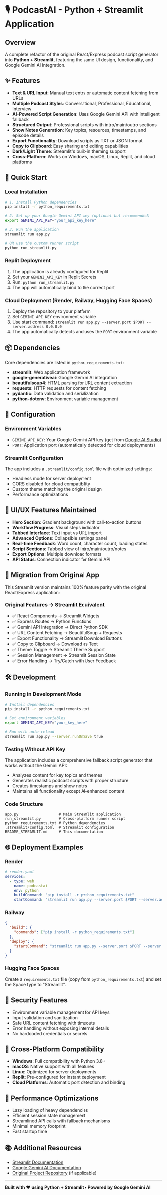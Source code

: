 # 🎙️ PodcastAI - Python + Streamlit Application

## Overview
A complete refactor of the original React/Express podcast script generator into **Python + Streamlit**, featuring the same UI design, functionality, and Google Gemini AI integration.

## ✨ Features
- **Text & URL Input**: Manual text entry or automatic content fetching from URLs
- **Multiple Podcast Styles**: Conversational, Professional, Educational, Interview
- **AI-Powered Script Generation**: Uses Google Gemini API with intelligent fallback
- **Structured Output**: Professional scripts with intro/main/outro sections
- **Show Notes Generation**: Key topics, resources, timestamps, and episode details
- **Export Functionality**: Download scripts as TXT or JSON format
- **Copy to Clipboard**: Easy sharing and editing capabilities
- **Dark/Light Theme**: Streamlit's built-in theming support
- **Cross-Platform**: Works on Windows, macOS, Linux, Replit, and cloud platforms

## 🚀 Quick Start

### Local Installation
```bash
# 1. Install Python dependencies
pip install -r python_requirements.txt

# 2. Set up your Google Gemini API key (optional but recommended)
export GEMINI_API_KEY="your_api_key_here"

# 3. Run the application
streamlit run app.py

# OR use the custom runner script
python run_streamlit.py
```

### Replit Deployment
1. The application is already configured for Replit
2. Set your `GEMINI_API_KEY` in Replit Secrets
3. Run: `python run_streamlit.py`
4. The app will automatically bind to the correct port

### Cloud Deployment (Render, Railway, Hugging Face Spaces)
1. Deploy the repository to your platform
2. Set `GEMINI_API_KEY` environment variable
3. Use start command: `streamlit run app.py --server.port $PORT --server.address 0.0.0.0`
4. The app automatically detects and uses the `PORT` environment variable

## 📦 Dependencies
Core dependencies are listed in `python_requirements.txt`:
- **streamlit**: Web application framework
- **google-generativeai**: Google Gemini AI integration
- **beautifulsoup4**: HTML parsing for URL content extraction
- **requests**: HTTP requests for content fetching
- **pydantic**: Data validation and serialization
- **python-dotenv**: Environment variable management

## 🔧 Configuration

### Environment Variables
- `GEMINI_API_KEY`: Your Google Gemini API key (get from [Google AI Studio](https://makersuite.google.com/app/apikey))
- `PORT`: Application port (automatically detected for cloud deployments)

### Streamlit Configuration
The app includes a `.streamlit/config.toml` file with optimized settings:
- Headless mode for server deployment
- CORS disabled for cloud compatibility
- Custom theme matching the original design
- Performance optimizations

## 🎨 UI/UX Features Maintained
- **Hero Section**: Gradient background with call-to-action buttons
- **Workflow Progress**: Visual steps indicator
- **Tabbed Interface**: Text input vs URL import
- **Advanced Options**: Collapsible settings panel
- **Real-time Feedback**: Word count, character count, loading states
- **Script Sections**: Tabbed view of intro/main/outro/notes
- **Export Options**: Multiple download formats
- **API Status**: Connection indicator for Gemini API

## 🔄 Migration from Original App
This Streamlit version maintains 100% feature parity with the original React/Express application:

### Original Features → Streamlit Equivalent
- ✅ React Components → Streamlit Widgets
- ✅ Express Routes → Python Functions
- ✅ Gemini API Integration → Direct Python SDK
- ✅ URL Content Fetching → BeautifulSoup + Requests
- ✅ Export Functionality → Streamlit Download Buttons
- ✅ Copy to Clipboard → Download as Text
- ✅ Theme Toggle → Streamlit Theme Support
- ✅ Session Management → Streamlit Session State
- ✅ Error Handling → Try/Catch with User Feedback

## 🛠️ Development

### Running in Development Mode
```bash
# Install dependencies
pip install -r python_requirements.txt

# Set environment variables
export GEMINI_API_KEY="your_key_here"

# Run with auto-reload
streamlit run app.py --server.runOnSave true
```

### Testing Without API Key
The application includes a comprehensive fallback script generator that works without the Gemini API:
- Analyzes content for key topics and themes
- Generates realistic podcast scripts with proper structure
- Creates timestamps and show notes
- Maintains all functionality except AI-enhanced content

### Code Structure
```
app.py                  # Main Streamlit application
run_streamlit.py        # Cross-platform runner script
python_requirements.txt # Python dependencies
.streamlit/config.toml  # Streamlit configuration
README_STREAMLIT.md     # This documentation
```

## 🌐 Deployment Examples

### Render
```yaml
# render.yaml
services:
  - type: web
    name: podcastai
    env: python
    buildCommand: "pip install -r python_requirements.txt"
    startCommand: "streamlit run app.py --server.port $PORT --server.address 0.0.0.0"
```

### Railway
```json
{
  "build": {
    "commands": ["pip install -r python_requirements.txt"]
  },
  "deploy": {
    "startCommand": "streamlit run app.py --server.port $PORT --server.address 0.0.0.0"
  }
}
```

### Hugging Face Spaces
Create a `requirements.txt` file (copy from `python_requirements.txt`) and set the Space type to "Streamlit".

## 🔐 Security Features
- Environment variable management for API keys
- Input validation and sanitization
- Safe URL content fetching with timeouts
- Error handling without exposing internal details
- No hardcoded credentials or secrets

## 📱 Cross-Platform Compatibility
- **Windows**: Full compatibility with Python 3.8+
- **macOS**: Native support with all features
- **Linux**: Optimized for server deployments
- **Replit**: Pre-configured for instant deployment
- **Cloud Platforms**: Automatic port detection and binding

## 🎯 Performance Optimizations
- Lazy loading of heavy dependencies
- Efficient session state management
- Streamlined API calls with fallback mechanisms
- Minimal memory footprint
- Fast startup time

## 📚 Additional Resources
- [Streamlit Documentation](https://docs.streamlit.io/)
- [Google Gemini AI Documentation](https://ai.google.dev/)
- [Original Project Repository](https://github.com/your-repo) (if applicable)

---

**Built with ❤️ using Python + Streamlit • Powered by Google Gemini AI**